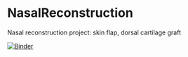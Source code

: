 # NasalReconstruction
Nasal reconstruction project: skin flap, dorsal cartilage graft

[![Binder](https://mybinder.org/badge_logo.svg)](https://mybinder.org/v2/gh/MammalianVoiceProduction/NasalReconstruction/HEAD)
